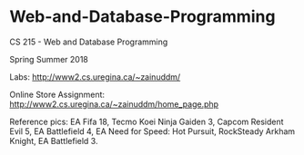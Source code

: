 # Web-and-Database-Programming

CS 215 - Web and Database Programming

Spring Summer 2018

Labs: http://www2.cs.uregina.ca/~zainuddm/

Online Store Assignment: http://www2.cs.uregina.ca/~zainuddm/home_page.php

Reference pics: EA Fifa 18, Tecmo Koei Ninja Gaiden 3, Capcom Resident Evil 5, EA Battlefield 4, 
                EA Need for Speed: Hot Pursuit, RockSteady Arkham Knight, EA Battlefield 3.

